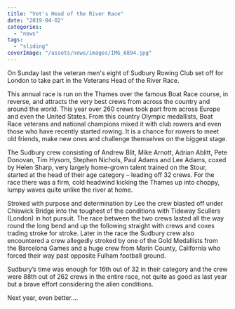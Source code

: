 ```yaml
---
title: "Vet's Head of the River Race"
date: "2019-04-02"
categories:
  - "news"
tags:
  - "sliding"
coverImage: "/assets/news/images/IMG_6894.jpg"
---
```


On Sunday last the veteran men's eight of Sudbury Rowing Club set off for London to take part in the Veterans Head of the River Race.

This annual race is run on the Thames over the famous Boat Race course, in reverse, and attracts the very best crews from across the country and around the world. This year over 260 crews took part from across Europe and even the United States. From this country Olympic medallists, Boat Race veterans and national champions mixed it with club rowers and even those who have recently started rowing. It is a chance for rowers to meet old friends, make new ones and challenge themselves on the biggest stage.

The Sudbury crew consisting of Andrew Blit, Mike Arnott, Adrian Ablitt, Pete Donovan, Tim Hysom, Stephen Nichols, Paul Adams and Lee Adams, coxed by Helen Sharp, very largely home-grown talent trained on the Stour, started at the head of their age category – leading off 32 crews. For the race there was a firm, cold headwind kicking the Thames up into choppy, lumpy waves quite unlike the river at home.

Stroked with purpose and determination by Lee the crew blasted off under Chiswick Bridge into the toughest of the conditions with Tideway Scullers (London) in hot pursuit. The race between the two crews lasted all the way round the long bend and up the following straight with crews and coxes trading stroke for stroke. Later in the race the Sudbury crew also encountered a crew allegedly stroked by one of the Gold Medallists from the Barcelona Games and a huge crew from Marin County, California who forced their way past opposite Fulham football ground.

Sudbury’s time was enough for 16th out of 32 in their category and the crew were 88th out of 262 crews in the entire race, not quite as good as last year but a brave effort considering the alien conditions.

Next year, even better….
